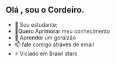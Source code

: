 ## Olá , sou o Cordeiro.



- 🔭 Sou estudante;
- 🌱Quero Aprimorar meu conhecimento
- 🤔 Aprender um geralzão
- 📫 fale comigo atráves de email
- ⚡ Viciado em Brawl stars

